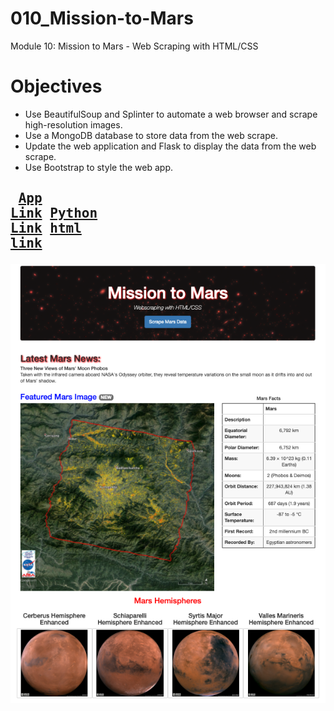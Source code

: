 # 010_Mission-to-Mars
Module 10:  Mission to Mars - Web Scraping with HTML/CSS

# Objectives
* Use BeautifulSoup and Splinter to automate a web browser and scrape high-resolution images.
* Use a MongoDB database to store data from the web scrape.
* Update the web application and Flask to display the data from the web scrape.
* Use Bootstrap to style the web app.

## <pre> [App Link](https://github.com/mydogmandy/010_Mission-to-Mars/blob/master/app.py)        [Python Link](https://github.com/mydogmandy/010_Mission-to-Mars/blob/master/scraping2.py)        [html link](https://github.com/mydogmandy/010_Mission-to-Mars/blob/master/templates/index.html)</pre>
<img src="https://github.com/mydogmandy/010_Mission-to-Mars/blob/master/completed_app.png"/>
